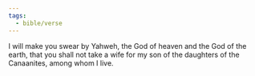 ```yaml
---
tags:
  - bible/verse
---
```

I will make you swear by Yahweh, the God of heaven and the God of the earth, that you shall not take a wife for my son of the daughters of the Canaanites, among whom I live.